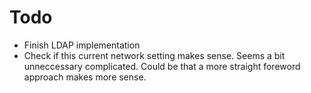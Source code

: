 # Todo
- Finish LDAP implementation
- Check if this current network setting makes sense. Seems a bit unneccessary complicated. Could be that a more straight foreword approach makes more sense.